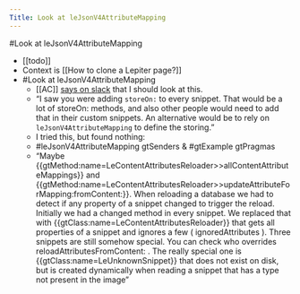 ---Title: Look at leJsonV4AttributeMapping---#Look at leJsonV4AttributeMapping- [[todo]]- Context is [[How to clone a Lepiter page?]]- #Look at leJsonV4AttributeMapping    - [[AC]] [says on slack](https://feenk.slack.com/archives/DP01N39EY/p1649170521038419) that I should look at this.    - “I saw you were adding `storeOn:`  to every snippet. That would be a lot of storeOn: methods, and also other people would need to add that in their custom snippets. An alternative would be to rely on `leJsonV4AttributeMapping`  to define the storing.”    - I tried this, but found nothing:    - #leJsonV4AttributeMapping gtSenders & #gtExample gtPragmas    - “Maybe {{gtMethod:name=LeContentAttributesReloader>>allContentAttributeMappings}} and {{gtMethod:name=LeContentAttributesReloader>>updateAttributeForMapping:fromContent:}}. When reloading a database we had to detect if any property of a snippet changed to trigger the reload. Initially we had a changed  method in every snippet. We replaced that with {{gtClass:name=LeContentAttributesReloader}}  that gets all properties of a snippet and ignores a few ( ignoredAttributes ).
Three snippets are still somehow special. You can check who overrides reloadAttributesFromContent: . The really special one is {{gtClass:name=LeUnknownSnippet}}  that does not exist on disk, but is created dynamically when reading a snippet that has a type not present in the image”
